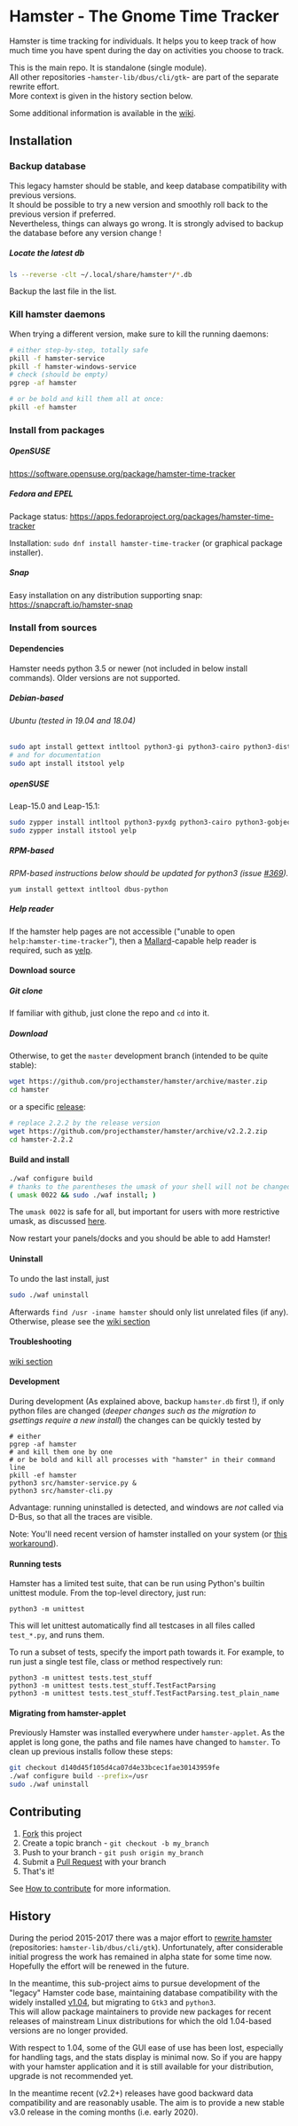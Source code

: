 # Hamster - The Gnome Time Tracker

Hamster is time tracking for individuals. It helps you to keep track of how
much time you have spent during the day on activities you choose to track.

This is the main repo. It is standalone (single module).  
All other repositories -`hamster-lib/dbus/cli/gtk`- are part of the separate rewrite effort.  
More context is given in the history section below.

Some additional information is available in the
[wiki](https://github.com/projecthamster/hamster/wiki).

## Installation

### Backup database

This legacy hamster should be stable, and keep database compatibility with previous versions.  
It should be possible to try a new version and smoothly roll back to the previous version if preferred.  
Nevertheless, things can always go wrong. It is strongly advised to backup the database before any version change !

##### Locate the latest db

```bash
ls --reverse -clt ~/.local/share/hamster*/*.db
```
Backup the last file in the list. 


### Kill hamster daemons

When trying a different version, make sure to kill the running daemons:

```bash
# either step-by-step, totally safe
pkill -f hamster-service
pkill -f hamster-windows-service
# check (should be empty)
pgrep -af hamster

# or be bold and kill them all at once:
pkill -ef hamster
```

### Install from packages

##### OpenSUSE
https://software.opensuse.org/package/hamster-time-tracker

##### Fedora and EPEL

Package status: https://apps.fedoraproject.org/packages/hamster-time-tracker

Installation:
```sudo dnf install hamster-time-tracker```
(or graphical package installer).

##### Snap
Easy installation on any distribution supporting snap:  
https://snapcraft.io/hamster-snap

### Install from sources

#### Dependencies
Hamster needs python 3.5 or newer (not included in below install
commands). Older versions are not supported.

##### Debian-based

###### Ubuntu (tested in 19.04 and 18.04)

```bash
sudo apt install gettext intltool python3-gi python3-cairo python3-distutils python3-dbus python3-xdg libglib2.0-dev libglib2.0-bin gir1.2-gtk-3.0 gtk-update-icon-cache
# and for documentation
sudo apt install itstool yelp
```

##### openSUSE

Leap-15.0 and Leap-15.1:
```bash
sudo zypper install intltool python3-pyxdg python3-cairo python3-gobject-Gdk
sudo zypper install itstool yelp
```

##### RPM-based

*RPM-based instructions below should be updated for python3 (issue [#369](https://github.com/projecthamster/hamster/issues/369)).*

`yum install gettext intltool dbus-python`

##### Help reader
If the hamster help pages are not accessible ("unable to open `help:hamster-time-tracker`"),
then a [Mallard](https://en.wikipedia.org/wiki/Mallard_(documentation))-capable help reader is required,
such as [yelp](https://wiki.gnome.org/Apps/Yelp/).

#### Download source

##### Git clone

If familiar with github, just clone the repo and `cd` into it.

##### Download

Otherwise, to get the `master` development branch (intended to be quite stable):
```bash
wget https://github.com/projecthamster/hamster/archive/master.zip
cd hamster
```
or a specific [release](https://github.com/projecthamster/hamster/releases):
```bash
# replace 2.2.2 by the release version
wget https://github.com/projecthamster/hamster/archive/v2.2.2.zip
cd hamster-2.2.2
```

#### Build and install

```bash
./waf configure build
# thanks to the parentheses the umask of your shell will not be changed
( umask 0022 && sudo ./waf install; )
```
The `umask 0022` is safe for all, but important for users with more restrictive umask,
as discussed [here](https://github.com/projecthamster/hamster/pull/421#issuecomment-520167143).

Now restart your panels/docks and you should be able to add Hamster!


#### Uninstall

To undo the last install, just
```bash
sudo ./waf uninstall
```
Afterwards `find /usr -iname hamster` should only list unrelated files (if any).
Otherwise, please see the [wiki section](https://github.com/projecthamster/hamster/wiki/Tips-and-Tricks#uninstall)

#### Troubleshooting

[wiki section](https://github.com/projecthamster/hamster/wiki/Tips-and-Tricks#troubleshooting)

#### Development

During development (As explained above, backup `hamster.db` first !),
if only python files are changed 
(*deeper changes such as the migration to gsettings require a new install*)
the changes can be quickly tested by
```
# either
pgrep -af hamster
# and kill them one by one
# or be bold and kill all processes with "hamster" in their command line
pkill -ef hamster
python3 src/hamster-service.py &
python3 src/hamster-cli.py
```
Advantage: running uninstalled is detected, and windows are *not* called via
D-Bus, so that all the traces are visible.

Note: You'll need recent version of hamster installed on your system (or 
[this workaround](https://github.com/projecthamster/hamster/issues/552#issuecomment-585166000)).

#### Running tests

Hamster has a limited test suite, that can be run using Python's builtin
unittest module. From the top-level directory, just run:

    python3 -m unittest

This will let unittest automatically find all testcases in all files
called `test_*.py`, and runs them.

To run a subset of tests, specify the import path towards it. For
example, to run just a single test file, class or method respectively
run:

    python3 -m unittest tests.test_stuff
    python3 -m unittest tests.test_stuff.TestFactParsing
    python3 -m unittest tests.test_stuff.TestFactParsing.test_plain_name

#### Migrating from hamster-applet

Previously Hamster was installed everywhere under `hamster-applet`. As
the applet is long gone, the paths and file names have changed to
`hamster`. To clean up previous installs follow these steps:

```bash
git checkout d140d45f105d4ca07d4e33bcec1fae30143959fe
./waf configure build --prefix=/usr
sudo ./waf uninstall
```

## Contributing

1. [Fork](https://github.com/projecthamster/hamster/fork) this project
2. Create a topic branch - `git checkout -b my_branch`
3. Push to your branch - `git push origin my_branch`
4. Submit a [Pull Request](https://github.com/projecthamster/hamster/pulls) with your branch
5. That's it!

See [How to contribute](https://github.com/projecthamster/hamster/wiki/How-to-contribute) for more information.


## History

During the period 2015-2017 there was a major effort to
[rewrite hamster](https://github.com/projecthamster/hamster-gtk)
(repositories: `hamster-lib/dbus/cli/gtk`).
Unfortunately, after considerable initial progress the work has remained in alpha state
for some time now. Hopefully the effort will be renewed in the future.

In the meantime, this sub-project aims to pursue development of the "legacy" Hamster
code base, maintaining database compatibility with the widely installed
[v1.04](https://github.com/projecthamster/hamster/releases/tag/hamster-time-tracker-1.04),
but migrating to `Gtk3` and `python3`.  
This will allow package maintainers to provide
new packages for recent releases of mainstream Linux distributions for which the old
1.04-based versions are no longer provided.

With respect to 1.04, some of the GUI ease of use has been lost, especially for handling
tags, and the stats display is minimal now. So if you are happy with your hamster
application and it is still available for your distribution, upgrade is not recommended
yet.

In the meantime recent (v2.2+) releases have good backward data compatibility and are
reasonably usable. The aim is to provide a new stable v3.0 release in the coming
months (i.e. early 2020).
